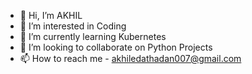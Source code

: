 - 👋 Hi, I’m AKHIL 
- 👀 I’m interested in Coding
- 🌱 I’m currently learning Kubernetes
- 💞️ I’m looking to collaborate on Python Projects
- 📫 How to reach me - akhiledathadan007@gmail.com

<!---
itsmeakhil/itsmeakhil is a ✨ special ✨ repository because its `README.md` (this file) appears on your GitHub profile.
You can click the Preview link to take a look at your changes.
--->
